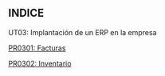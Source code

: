 ## INDICE

UT03: Implantación de un ERP en la empresa

[PR0301: Facturas](PR0301/Facturas.md)

[PR0302: Inventario](PR0302/Inventario.md)